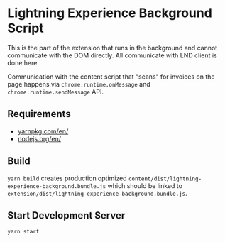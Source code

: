 # Lightning Experience Background Script
This is the part of the extension that runs in the background and cannot communicate with the DOM directly. All communicate with LND client is done here.

Communication with the content script that "scans" for invoices on the page happens via `chrome.runtime.onMessage` and `chrome.runtime.sendMessage` API.

## Requirements
* [yarnpkg.com/en/](https://yarnpkg.com/en/)
* [nodejs.org/en/](https://nodejs.org/en/)

## Build
`yarn build` creates production optimized `content/dist/lightning-experience-background.bundle.js` which should be linked to `extension/dist/lightning-experience-background.bundle.js`.

## Start Development Server
`yarn start`
